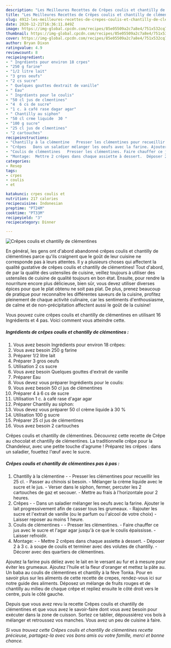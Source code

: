 ```yaml
---
description: "Les Meilleures Recettes de Crêpes coulis et chantilly de clémentines"
title: "Les Meilleures Recettes de Crêpes coulis et chantilly de clémentines"
slug: 4912-les-meilleures-recettes-de-crepes-coulis-et-chantilly-de-clementines
date: 2020-12-21T16:36:11.849Z
image: https://img-global.cpcdn.com/recipes/85e05509a2c7a8e4/751x532cq70/crepes-coulis-et-chantilly-de-clementines-photo-principale-de-la-recette.jpg
thumbnail: https://img-global.cpcdn.com/recipes/85e05509a2c7a8e4/751x532cq70/crepes-coulis-et-chantilly-de-clementines-photo-principale-de-la-recette.jpg
cover: https://img-global.cpcdn.com/recipes/85e05509a2c7a8e4/751x532cq70/crepes-coulis-et-chantilly-de-clementines-photo-principale-de-la-recette.jpg
author: Bryan Dixon
ratingvalue: 4.9
reviewcount: 8
recipeingredient:
- " Ingrdients pour environ 18 crpes"
- "250 g farine"
- "1/2 litre lait"
- "3 gros oeufs"
- "2 cs sucre"
- " Quelques gouttes dextrait de vanille"
- " Eau"
- " Ingrdients pour le coulis"
- "50 cl jus de clmentines"
- "4  6 cs de sucre"
- "1 c. à café rase dagar agar"
- " Chantilly au siphon"
- "50 cl crme liquide  30 "
- "100 g sucre"
- "25 cl jus de clmentines"
- "2 cartouches"
recipeinstructions:
- "Chantilly à la clémentine   Presser les clémentines pour recueillir les 25 cl. Passer au chinois si besoin.  Mélanger la crème liquide avec le sucre et le jus.  Verser dans le siphon, fermer, percuter les 2 cartouches de gaz et secouer. Mettre au frais à l&#39;horizontale pour 2 heures."
- "Crêpes   Dans un saladier mélanger les oeufs avec la farine. Ajouter le lait progressivement afin de casser tous les grumeaux.  Rajouter les sucre et l&#39;extrait de vanille (ou le parfum ou l&#39;alcool de votre choix) Laisser reposer au moins 1 heure."
- "Coulis de clémentines   Presser les clémentines. Faire chauffer ce jus avec le sucre et l&#39;agar agar jusqu&#39;à ce que le coulis épaississe.  Laisser refroidir."
- "Montage:  Mettre 2 crêpes dans chaque assiette à dessert.  Déposer 2 à 3 c. à soupe de coulis et terminer avec des volutes de chantilly.  Décorer avec des quartiers de clémentines."
categories:
- Resep
tags:
- crpes
- coulis
- et

katakunci: crpes coulis et 
nutrition: 217 calories
recipecuisine: Indonesian
preptime: "PT24M"
cooktime: "PT33M"
recipeyield: "3"
recipecategory: Dinner

---
```



![Crêpes coulis et chantilly de clémentines](https://img-global.cpcdn.com/recipes/85e05509a2c7a8e4/751x532cq70/crepes-coulis-et-chantilly-de-clementines-photo-principale-de-la-recette.jpg)

En général, les gens ont d'abord abandonné crêpes coulis et chantilly de clémentines parce qu'ils craignent que le goût de leur cuisine ne corresponde pas à leurs attentes. Il y a plusieurs choses qui affectent la qualité gustative de crêpes coulis et chantilly de clémentines! Tout d'abord, de par la qualité des ustensiles de cuisine, veillez toujours à utiliser des ustensiles de cuisine de qualité toujours en bon état. Ensuite, pour rendre la nourriture encore plus délicieuse, bien sûr, vous devez utiliser diverses épices pour que le plat obtenu ne soit pas plat. De plus, prenez beaucoup de pratique pour reconnaître les différentes saveurs de la cuisine, profitez pleinement de chaque activité culinaire, car les sentiments d'enthousiasme, de calme et de non-précipitation affectent aussi le goût de la cuisine!

<!--inarticleads1-->

Vous pouvez cuire crêpes coulis et chantilly de clémentines en utilisant 16 Ingrédients et 4 pas. Voici comment vous atteindre cette.

##### Ingrédients de crêpes coulis et chantilly de clémentines :

1. Vous avez besoin  Ingrédients pour environ 18 crêpes:
1. Vous avez besoin 250 g farine
1. Préparer 1/2 litre lait
1. Préparer 3 gros oeufs
1. Utilisation 2 cs sucre
1. Vous avez besoin  Quelques gouttes d&#39;extrait de vanille
1. Préparer  Eau
1. Vous devez vous préparer  Ingrédients pour le coulis:
1. Vous avez besoin 50 cl jus de clémentines
1. Préparer 4 à 6 cs de sucre
1. Utilisation 1 c. à café rase d&#39;agar agar
1. Préparer  Chantilly au siphon:
1. Vous devez vous préparer 50 cl crème liquide à 30 %
1. Utilisation 100 g sucre
1. Préparer 25 cl jus de clémentines
1. Vous avez besoin 2 cartouches


Crêpes coulis et chantilly de clémentines. Découvrez cette recette de Crêpe au chocolat et chantilly de clémentines. La traditionnelle crêpe pour la Chandeleur, avec une petite touche d&#39;agrume ! Préparez les crêpes : dans un saladier, fouettez l&#39;œuf avec le sucre. 

<!--inarticleads2-->

##### Crêpes coulis et chantilly de clémentines pas à pas :

1. Chantilly à la clémentine  -  - Presser les clémentines pour recueillir les 25 cl. - Passer au chinois si besoin.  - Mélanger la crème liquide avec le sucre et le jus.  - Verser dans le siphon, fermer, percuter les 2 cartouches de gaz et secouer. - Mettre au frais à l&#39;horizontale pour 2 heures.
1. Crêpes  -  - Dans un saladier mélanger les oeufs avec la farine. Ajouter le lait progressivement afin de casser tous les grumeaux.  - Rajouter les sucre et l&#39;extrait de vanille (ou le parfum ou l&#39;alcool de votre choix) - Laisser reposer au moins 1 heure.
1. Coulis de clémentines  -  - Presser les clémentines. - Faire chauffer ce jus avec le sucre et l&#39;agar agar jusqu&#39;à ce que le coulis épaississe.  - Laisser refroidir.
1. Montage: -  - Mettre 2 crêpes dans chaque assiette à dessert.  - Déposer 2 à 3 c. à soupe de coulis et terminer avec des volutes de chantilly.  - Décorer avec des quartiers de clémentines.


Ajoutez la farine puis déliez avec le lait en le versant au fur et à mesure pour éviter les grumeaux. Ajoutez l&#39;huile et la fleur d&#39;oranger et mettez la pâte au. Un baba au coulis de clémentines et chantilly à la fève Tonka. Pour en savoir plus sur les aliments de cette recette de crepes, rendez-vous ici sur notre guide des aliments. Déposez un mélange de fruits rouges et de chantilly au milieu de chaque crêpe et repliez ensuite le côté droit vers le centre, puis le côté gauche. 

<!--inarticleads1-->

<p>
Depuis que vous avez revu la recette Crêpes coulis et chantilly de clémentines et que vous avez le savoir-faire dont vous avez besoin pour exécuter dans la zone de cuisson. Sortez ce tablier, dépoussiérez vos bols à mélanger et retroussez vos manches. Vous avez un peu de cuisine à faire.
</p>

<p>
<i>Si vous trouvez cette Crêpes coulis et chantilly de clémentines recette précieuse, partagez-la avec vos bons amis ou votre famille, merci et bonne chance.</i>
</p>
